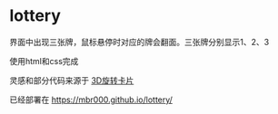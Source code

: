 # lottery

界面中出现三张牌，鼠标悬停时对应的牌会翻面。三张牌分别显示1、2、3

使用html和css完成

灵感和部分代码来源于 [3D旋转卡片](https://www.bilibili.com/video/BV1BF411v7hA?spm_id_from=333.999.0.0)

已经部署在 https://mbr000.github.io/lottery/
